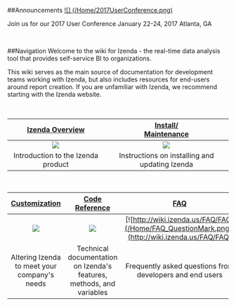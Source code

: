 ##Announcements
[![] (/Home/2017UserConference.png)](https://www.izenda.com/embedded-bi-conference)

Join us for our 2017 User Conference January 22-24, 2017 Atlanta, GA

<br>

##Navigation
Welcome to the wiki for Izenda - the real-time data analysis tool that provides self-service BI to organizations. 

This wiki serves as the main source of documentation for development teams working with Izenda, but also includes resources for end-users around report creation. If you are unfamiliar with Izenda, we recommend starting with the Izenda website.

<br>

[Izenda Overview](/Guides/ReportDesign) | [Install/<br>Maintenance](/Integration/Tutorials)
:--:|:---:
[![](/Home/Overview_Globe.png)](/Guides/ReportDesign)|[![](/Home/Install_Download.png)](/Integration/Tutorials)
Introduction to the Izenda product|Instructions on installing and updating Izenda

<!-- Commented out Best Practices until we develop a page
[Izenda Overview](/Guides/ReportDesign) | [Install/<br>Maintenance](/Integration/Tutorials) | Best Practices
:--:|:---:|:---:
[![](/Home/Overview_Globe.png)](/Guides/ReportDesign)|[![](/Home/Install_Download.png)](/Integration/Tutorials)|[![](/Home/BestPractices_Trophy.png)]
Introduction to the Izenda product|Instructions on installing and updating Izenda|Recommended strategies from the Izenda team
-->

<br>

[Customization](/Guides/Developer-Links-and-Guides) | [Code Reference](http://wiki.izenda.us/API) | [FAQ](http://wiki.izenda.us/FAQ/FAQ)
:---:|:--:|:---:
[![](/Home/Customization_Wrench.png)](/Guides/Developer-Links-and-Guides)|[![](/Home/CodeRef_Terminal.png)](http://wiki.izenda.us/API)|[![http://wiki.izenda.us/FAQ/FAQ](/Home/FAQ_QuestionMark.png)](http://wiki.izenda.us/FAQ/FAQ)
Altering Izenda to meet your company's needs|Technical documentation on Izenda's features, methods, and variables|Frequently asked questions from developers and end users



<!-- Commented out old home page. Holding on to ensure we don't need it

#Izenda Wiki

[[_TOC_]]

##Introduction

Izenda reports includes a flexible API that can be configured to integrate with your application. This guide covers most of the basic elements that are needed to apply branding and security to the majority of applications. Before beginning, make sure that Izenda Reports can properly connect to your database when setup as a stand-alone virtual directory. 

Please watch our ten minute integration video to see how to do a core integration with Visual Studio (redirects to Youtube):

[![Izenda Core Integration Video](/Home/izenda_intro_video.png)](https://www.youtube.com/watch?v=4E0npCxLi4o)

###Izenda Reports Quick Setup
To integrate Izenda into your own website, you will first need a development environment, such as Visual Studio. Once you have a development environment, you can get our website template from [[here|http://www.izenda.com/Site/DownloadComplete.aspx?msgId=0]]. Once you have followed the steps there, return here and find out more about how you can get started using Izenda Reports.

###[[Configuring Settings|Integration/Tutorials/Customizing-Izenda-Settings]]

The Izenda Reports API contains specific settings that alter the behavior of the tool on a per-user basis. Settings can be applied through the Settings.aspx page (please see important information on [[settings|http://wiki.izenda.us/Integration/Tutorials/Customizing-Izenda-Settings#The-Settings.aspx-page]] page - this is typically only used for trials and evaluations) or via a [[CustomAdHocConfig|http://wiki.izenda.us/Integration/Tutorials/Customizing-Izenda-Settings]] class. Your global.asax should contain a definition for this that inherits from either FileSystemAdHocConfig or DatabaseAdHocConfig. Examples of important settings include the [[license key|/API/CodeSamples/LicenseKey]], the [[connection string|/API/CodeSamples/SqlServerConnectionString]], and the [[user name|/API/CodeSamples/CurrentUserName]]. 

###[[Creating Views|Integration/Tutorials/Views]]

Some databases contain complex field names that may be confusing to users. In these situations, it may be necessary to create Views that simplify the data model for the user. Users can be limited to specific views using the [[AdHocSettings.VisibleDataSources|/API/CodeSamples/VisibleDataSources]] setting.

###Applying Branding

There are a few different ways to apply your branding, logo, or header controls to Izenda Reports. 

**Header Image** : The simplest way to apply your logo is to set the "Application Header Image Url" in the "CSS & Images" section of the Settings.aspx page. You can also do it in your global.asax by modifying the [[AdHocSettings.ApplicationHeaderImageUrl|/API/CodeSamples/ApplicationHeaderImageUrl]] setting. 

**Master Pages** : If you already have an ASP.NET master page, you can apply it to ReportDesigner.aspx, ReportList.aspx, and ReportViewer.aspx. Be careful not to apply a master page or theme to the rs.aspx page as that may interfere with the reporting operation. 

**IFRAMES or Frames** : The Izenda reports pages may be placed inside an IFRAME or FRAME. This would need to be done for ReportDesigner.aspx, ReportList.aspx, and ReportViewer.aspx. 

###[[Building Core Reports|/Guides/ReportDesign]]

The best way to deploy Izenda is to create a small set of base reports that users can then customize. Ideally initial reports should contain the most relevant data sources and fields. It may be beneficial to add summaries and charts to them as well. See the training section for details on how to create various types of reports. 

###[[Enforcing Security and User Limitations|Integration/Tutorials/Security]]

The Izenda Reports platform includes a robust and flexible security model which inherits rich security credentials from your application. This example covers how to apply security for most common scenarios by using the ``InitializeReporting()`` method to pass user credentials to the Izenda API. This method is normally found in the [[CustomAdHocConfig|/Integration/Tutorials/Customizing-Izenda-Settings]] class in the Global.asax file. 

####Assumptions

For demonstration purposes, we will be working with the following information:

* The user has already been authenticated with the application Izenda is embedded into
* The username is stored in a session variable called "UserName"
* The tenant ID is stored in a session variable called "TenantID"
* The user's role is stored in a session variable called "Role"
* The user's country name is stored in a session variable called "UserCountry"
* The database contains tables and views with a field named "ClientID"
* A method named GetUserName() exists in global.asax that accesses the session variable "UserName"
* A method named GetTenantID() exists in global.asax that accesses the session variable "TenantID"
* A method named GetUserRole() exists in global.asax that accesses the session variable "Role"
* A method named GetUserCountry() exists in global.asax that accesses the session variable "UserCountry"

####Limitations Enforced

  * The user is logged In
  * The user can only see records for their ClientID
  * The user can only see certain data sources and will not see reports that require unauthorized data sources
  * Non-admins will not be able to overwrite reports
  * Non-admins will not see the "Admin Reports" and "Sensitive Reports" categories in their report list 

###Basic Login Scenario

In this example, we will initialize some of the more common settings. This is done in the ``InitializeReporting()`` method of your ``CustomAdHocConfig`` class that we discussed earlier. You will have to call the ``InitializeReporting()`` method after your user has been authenticated.

``` c#
//Pass User Credentials
AdHocSettings.LicenseKey = "INSERT_LICENSE_KEY_HERE";
AdHocSettings.SqlServerConnectionString = "INSERT_CONNECTION_STRING_HERE";
AdHocSettings.CurrentUserName = GetUserName();
AdHocSettings.CurrentUserTenantId = GetTenantID();
AdHocSettings.CurrentUserIsAdmin = (GetUserRole() == "Admin");
AdHocSettings.CurrentUserRoles = new string[] {(string)HttpContext.Current.Session["Role"]};
AdHocSettings.VisibleDataSources = new string[]  { "Products", "Orders", "Customers" }; 
```

###Multi-Role Scenario

Now let's add some logic based on the user's role. In this example, we apply limitations based on whether or not the user is an administrator, report designer, or report viewer. However, your individual roles may vary based on your security model.
 
``` c#
Izenda.AdHoc.AdHocSettings.ShowSettingsButtonForNonAdmins = false; //Hides the button that redirects to the settings page for non-admins
if(AdHocSettings.CurrentUserIsAdmin)
{
	Izenda.AdHoc.AdHocSettings.VisibleDataSources = new string[] { "Purchasing.Vendor", "Products", "Orders", "Order Details", "Customers" };
}
else
{
    Izenda.AdHoc.AdHocSettings.HiddenFilters["ShipCountry"] = GetUserCountry(); //Hide data that the user isn't authorized to view
    Izenda.AdHoc.AdHocSettings.VisibleDataSources = new string[] { "Products", "Orders", "Customers" }; //non-admins only see certain data sources
    Izenda.AdHoc.AdHocSettings.OutputTypes["sql"].ShowInToolbar = false; //Hides the SQL output icon on the toolbar for non-admins
    if(new List<string>(AdHocSettings.CurrentUserRoles).Contains("ReportViewer")) {
        AdHocSettings.ShowDesignDashboardLink = false;
        AdHocSettings.ShowDesignLinks = false;
        AdHocSettings.ShowDesignLinkInReportViewer = false;
    }
    else if (new List<string>(AdHocSettings.CurrentUserRoles).Contains("ReportDesigner")) {
        AdHocSettings.ShowMiscTab = false;
    }
}
```
-->